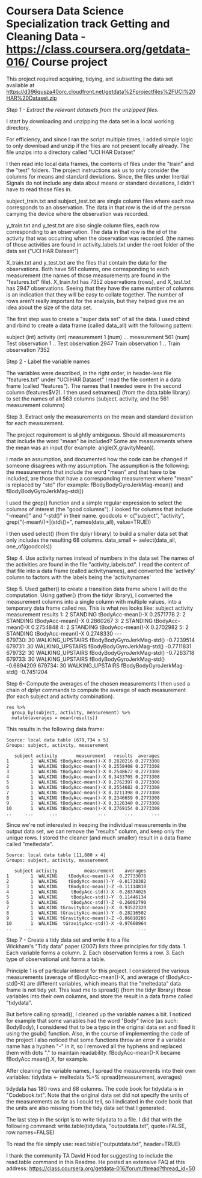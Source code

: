 Coursera Data Science Specialization track
Getting and Cleaning Data - https://class.coursera.org/getdata-016/
Course project
===========================================

This project required acquiring, tidying, and subsetting the data set available at https://d396qusza40orc.cloudfront.net/getdata%2Fprojectfiles%2FUCI%20HAR%20Dataset.zip


*Step 1 - Extract the relevant datasets from the unzipped files.*

I start by downloading and unzipping the data set in a local working directory.

For efficiency, and since I ran the script multiple times, I added simple logic to only download and unzip if the files are not present locally already. The file unzips into a directory called "UCI HAR Dataset"


I then read into local data frames, the contents of files under the "train" and the "test" folders. The project instructions ask us to only consider the columns for means and standard deviations. Since, the files under Inertial Signals do not include any data about means or standard deviations, I didn't have to read those files in.

subject_train.txt and subject_test.txt are single column files where each row corresponds to an observation. The data in that row is the id of the person carrying the device where the observation was recorded.

y_train.txt and y_test.txt are also single column files, each row corresponding to an observation. The data in that row is the id of the activity that was occurring when the observation was recorded. (the names of those activities are found in activity_labels.txt under the root folder of the data set ("UCI HAR Dataset")

X_train.txt and y_test.txt are the files that contain the data for the observations.
Both have 561 columns, one corresponding to each measurement (the names of those measurements are found in the "features.txt" file).
X_train.txt has 7352 observations (rows), and X_test.txt has 2947 observations.
Seeing that they have the same number of columns is an indication that they will be easy to collate together.
The number of rows aren't really important for the analysis, but they helped give me an idea about the size of the data set.

The first step was to create a "super data set" of all the data. I used cbind and rbind to create a data frame (called data_all) with the following pattern:

subject (int)  activity (int)  measurement 1 (num) ... measurement 561 (num)
Test observation 1
..
Test observation 2947
Train observation 1
..
Train observation 7352


Step 2 - Label the variable names

The variables were described, in the right order, in header-less file "features.txt" under "UCI HAR Dataset"
I read the file content in a data frame (called "features"). The names that I needed were in the second column (features$V2).
I then used setnames() (from the data.table library) to set the names of all 563 columns (subject, activity, and the 561 measurement columns)

Step 3. Extract only the measurements on the mean and standard deviation for each measurement. 

The project requirement is slightly ambiguous. Should all measurements that include the word "mean" be included? Some are measurements where the mean was an input (for example: angle(X,gravityMean)).

I made an assumption, and documented how the code can be changed if someone disagrees with my assumption. The assumption is the following: the measurements that include the word "mean" and that have to be included, are those that have a corresponding measurement where "mean" is replaced by "std" (for example: fBodyBodyGyroJerkMag-mean() and fBodyBodyGyroJerkMag-std())

I used the grep() function and a simple regular expression to select the columns of interest (the "good columns"). I looked for columns that include "-mean()" and "-std()" in their name.
	goodcols  <- c("subject", "activity", grep("(-mean\\()+|(std\\()+", names(data_all), value=TRUE))

I then used select() (from the dplyr library) to build a smaller data set that only includes the resulting 68 columns.
	data_small <- select(data_all, one_of(goodcols))

	
Step 4. Use activity names instead of numbers in the data set 
The names of the activities are found in the file "activity_labels.txt".
I read the content of that file into a data frame (called activitynames), and converted the 'activity' column to factors with the labels being the 'activitynames'

Step 5. Used gather() to create a transition data frame where I will do the computation.
Using gather() (from the tidyr library), I converted the measurement columns into a single column with multiple values, into a temporary data frame called res.
This is what res looks like:
			subject         activity                measurement    results
		 1:       2         STANDING          tBodyAcc-mean()-X  0.2571778
		 2:       2         STANDING          tBodyAcc-mean()-X  0.2860267
		 3:       2         STANDING          tBodyAcc-mean()-X  0.2754848
		 4:       2         STANDING          tBodyAcc-mean()-X  0.2702982
		 5:       2         STANDING          tBodyAcc-mean()-X  0.2748330
		---                                                               
	679730:      30 WALKING_UPSTAIRS fBodyBodyGyroJerkMag-std() -0.7239514
	679731:      30 WALKING_UPSTAIRS fBodyBodyGyroJerkMag-std() -0.7711831
	679732:      30 WALKING_UPSTAIRS fBodyBodyGyroJerkMag-std() -0.7263718
	679733:      30 WALKING_UPSTAIRS fBodyBodyGyroJerkMag-std() -0.6894209
	679734:      30 WALKING_UPSTAIRS fBodyBodyGyroJerkMag-std() -0.7451204

	
Step 6- Compute the averages of the chosen measurements
I then used a chain of dplyr commands to compute the average of each measurement (for each subject and activity combination). 

	res %>% 
	  group_by(subject, activity, measurement) %>% 
	  mutate(averages = mean(results))

This results in the following data frame:

	Source: local data table [679,734 x 5]
	Groups: subject, activity, measurement

	   subject activity       measurement   results  averages
	1        1  WALKING tBodyAcc-mean()-X 0.2820216 0.2773308
	2        1  WALKING tBodyAcc-mean()-X 0.2558408 0.2773308
	3        1  WALKING tBodyAcc-mean()-X 0.2548672 0.2773308
	4        1  WALKING tBodyAcc-mean()-X 0.3433705 0.2773308
	5        1  WALKING tBodyAcc-mean()-X 0.2762397 0.2773308
	6        1  WALKING tBodyAcc-mean()-X 0.2554682 0.2773308
	7        1  WALKING tBodyAcc-mean()-X 0.3211398 0.2773308
	8        1  WALKING tBodyAcc-mean()-X 0.2346659 0.2773308
	9        1  WALKING tBodyAcc-mean()-X 0.3126340 0.2773308
	10       1  WALKING tBodyAcc-mean()-X 0.2769154 0.2773308
	..     ...      ...               ...       ...       ...

Since we're not interested in keeping the individual measurements in the output data set, we can remove the "results" column, and keep only the unique rows. I stored the cleaner (and much smaller) result in a data frame called "meltedata".
	
	Source: local data table [11,880 x 4]
	Groups: subject, activity, measurement

	   subject activity          measurement    averages
	1        1  WALKING    tBodyAcc-mean()-X  0.27733076
	2        1  WALKING    tBodyAcc-mean()-Y -0.01738382
	3        1  WALKING    tBodyAcc-mean()-Z -0.11114810
	4        1  WALKING     tBodyAcc-std()-X -0.28374026
	5        1  WALKING     tBodyAcc-std()-Y  0.11446134
	6        1  WALKING     tBodyAcc-std()-Z -0.26002790
	7        1  WALKING tGravityAcc-mean()-X  0.93522320
	8        1  WALKING tGravityAcc-mean()-Y -0.28216502
	9        1  WALKING tGravityAcc-mean()-Z -0.06810286
	10       1  WALKING  tGravityAcc-std()-X -0.97660964
	..     ...      ...                  ...         ...


Step 7 - Create a tidy data set and write it to a file	
Wickham's "Tidy data" paper (2007) lists three principles for tidy data.
	1. Each variable forms a column.
	2. Each observation forms a row.
	3. Each type of observational unit forms a table.
	
Principle 1 is of particular interest for this project. I considered the various measurements (average of tBodyAcc-mean()-X, and average of tBodyAcc-std()-X) are different variables, which means that the "meltedata" data frame is not tidy yet. This lead me to spread() (from the tidyr library) those variables into their own columns, and store the result in a data frame called "tidydata".

But before calling spread(), I cleaned up the variable names a bit. I noticed for example that some variables had the word "Body" twice (as such: BodyBody), I considered that to be a typo in the original data set and fixed it using the gsub() function. Also, in the course of implementing the code of the project I also noticed that some functions throw an error if a variable name has a hyphen "-" in it, so I removed all the hyphens and replaced them with dots "." to maintain readability.
	fBodyAcc-mean()-X became fBodyAcc.mean().X, for example.

After cleaning the variable names, I spread the measurements into their own variables:
	tidydata <- meltedata %>% spread(measurement, averages)

tidydata has 180 rows and 68 columns. The code book for tidydata is in "Codebook.txt". Note that the original data set did not specify the units of the measurements as far as I could tell, so I indicated in the code book that the units are also missing from the tidy data set that I generated.
	
	
The last step in the script is to write tidydata to a file. I did that with the following command:
	write.table(tidydata, "outputdata.txt", quote=FALSE, row.names=FALSE)
	
To read the file simply use:
	read.table("outputdata.txt", header=TRUE)
	
I thank the community TA David Hood for suggesting to include the read.table command in this Readme. He posted an extensive FAQ at this address:  https://class.coursera.org/getdata-016/forum/thread?thread_id=50
